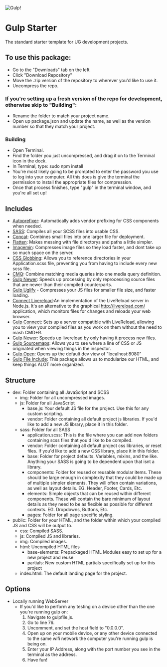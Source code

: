![Gulp!](https://lh3.googleusercontent.com/AkzvBqgkM0U2OCC0uIrlE96MKA3M1FSvTKyerFy8fllGtC81amn7eQYo7nqVGlOzw51Va3TSWgh5ga_w4IVIW1cv4vj5MqN-HWUl6ptEMLZeBxWT6FEjONDDX52JfyX3pRiYTTtlHEpxHAn3y_3a3Loh32VMK_FCdUmukFx9pNCLFMrGlhq6DW_AD_Z5e5Rj1HPCh_AuvQOnXCHl8ykCOcN1zEqWkz40CFnzd8tyKq0ebN8dVxcvFViR-Iqm8VNHTYs9xQs1a1w7pWVc5SkbCsNf9KJh_lE3X5DEZ82Y8V3LguIXYkTrNATooXUzOB6idB8FOoPcmJQqJbtdrbw3LbRz9mNQ1ZxoJ3vWpazM7z_hzaxRFJqjts_8C47EN9D2WPj8IYrAND8GJeuGJ_H3q3xaJJO_e1WOBO9DhoH0tjk3Ottj6LLjEcNCa1ysGgFr6SaKCw18PHd1PlblY4PyWZ1PZWxiMfxGRttgb4UGw5IYmuOVeEFVNrHIW_3P1kuurPUxwc8Rq96uvSS8zCsRsAKhLgkiSwNnWs4FwmjedlW8bZif6DVLhAGxV0EejzaquSZb=w1600-h400-no)
# Gulp Starter
The standard starter template for UG development projects.

## To use this package:
- Go to the "Downloads" tab on the left
- Click "Download Repository"
- Move the .zip version of the repository to wherever you'd like to use it.
- Uncompress the repo.

### If you're setting up a fresh version of the repo for development, otherwise skip to "Building":
- Rename the folder to match your project name.
- Open up package.json and update the name, as well as the version number so that they match your project.

### Building
- Open Terminal.
- Find the folder you just uncompressed, and drag it on to the Terminal icon in the dock.
- In Terminal, type: sudo npm install
- You're most likely going to be prompted to enter the password you use to log into your computer. All this does is give the terminal the permission to install the appropriate files for compression.
- Once that process finishes, type "gulp" in the terminal window, and you're all set up!


## Includes
- [Autoprefixer](https://www.npmjs.com/package/gulp-autoprefixer): Automatically adds vendor prefixing for CSS components when needed.
- [SASS](https://www.npmjs.com/package/gulp-sass): Compiles all your SCSS files into usable CSS.
- [Concat](https://www.npmjs.com/package/gulp-concat): Combines small files into one larger file for deployment.
- [Flatten](https://www.npmjs.com/package/gulp-flatten): Makes messing with file directorys and paths a little simpler.
- [Imagemin](https://www.npmjs.com/package/gulp-imagemin): Compresses image files so they load faster, and dont take up so much space on the server.
- [CSS Globbing](https://www.npmjs.com/package/gulp-css-globbing): Allows you to reference directories in your Application.scss file, preventing you from having to include every new scss file.
- [CMQ](https://www.npmjs.com/package/gulp-combine-media-queries): Combine matching media queries into one media query definition.
- [Gulp Newer](https://www.npmjs.com/package/gulp-newer): Speeds up processing by only reprocessing source files that are newer than their compiled counterparts.
- [Gulp Uglify](https://www.npmjs.com/package/gulp-uglify) - Compresses your JS files for smaller file size, and faster loading.
- [Connect Livereload](https://www.npmjs.com/package/connect-livereload):An implementation of the LiveReload server in Node.js. It's an alternative to the graphical http://livereload.com/ application, which monitors files for changes and reloads your web browser.
- [Gulp Connect](https://www.npmjs.com/package/gulp-connect): Sets up a server compatible with LiveReload, allowing you to view your compiled files as you work on them without the need to mash CMD+R.
- [Gulp Newer](https://www.npmjs.com/package/gulp-newer): Speeds up livereload by only having it process new files.
- [Gulp Sourcemaps](https://www.npmjs.com/package/gulp-sourcemaps): Allows you to see where a line of CSS or JS originated when viewing things in the inspector.
- [Gulp Open](https://www.npmjs.com/package/gulp-open): Opens up the default dev view of "localhost:8080"
- [Gulp File Include](https://www.npmjs.com/package/gulp-file-include): This package allows us to modularize our HTML, and keep things ALOT more organized.

## Structure
- dev: Folder containing all JavaScript and SCSS
  - img: Folder for all uncompressed images.
  - js: Folder for all JavaScript
    - base.js: Your default JS file for the project. Use this for any custom scripting.
    - vendor: Folder containing all default project js libraries. If you'd like to add a new JS library, place it in this folder.
  - sass: Folder for all SASS
    - application.scss: This is the file where you can add new folders containing scss files that you'd like to be compiled.
    - vendor: Folder containing all default project css libraries, or reset files. If you'd like to add a new CSS library, place it in this folder.
    - base: Folder for project defaults. Variables, mixins, and the like. Anything your SASS is going to be dependent upon that isnt a library.
    - components: Folder for reused or reusable modular items. These should be large enough in complexity that they could be made up of multiple simpler elements. They will often contain variations, as well as layout details. EG. Header, Footer, Cards, Etc.
    - elements:  Simple objects that can be reused within different components. These will contain the bare minimum of layout details as they need to be as flexible as possible for different contexts. EG. Dropdowns, Buttons, Etc.
    - pages: Folder for all page specific styling.
- public: Folder for your HTML, and the folder within which your compiled JS and CSS will be output to.
  - css: Compiled SASS.
  - js: Compiled JS and libraries.
  - img: Compiled images.
  - html: Uncompiled HTML files
    - base-elements: Prepackaged HTML Modules easy to set up for a new project and reuse
    - partials: New custom HTML partials specifically set up for this project
  - index.html: The default landing page for the project.

## Options
- Locally running WebServer
  - If you'd like to perform any testing on a device other than the one you're running gulp on:
    1. Navigate to gulpfile.js.
    2. Go to line 76.
    3. Uncomment, and set the host field to "0.0.0.0".
    4. Open up on your mobile device, or any other device connected to the same wifi network the computer you're running gulp is being on.
    5. Enter your IP Address, along with the port number you see in the terminal as the address.
    6. Have fun!
